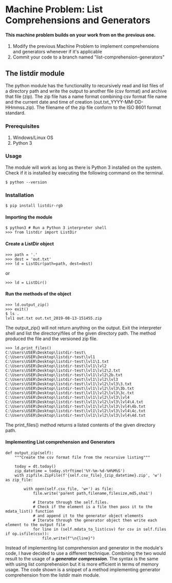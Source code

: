 # Machine Problem: List Comprehensions and Generators

#### This machine problem builds on your work from on the previous one. 

1. Modify the previous Machine Problem to implement comprehensions and generators whenever if it's applicable
2. Commit your code to a branch named "list-comprehension-generators"

## The listdir module

The python module has the functionality to recursively read and list files of a directory path and write the output to another file (csv format) and archive that file (zip). The zip file has a name format combining csv format file name and the current date and time of creation (out.txt_YYYY-MM-DD-HHmmss.zip). The filename of the zip file conform to the ISO 8601 format standard.

### Prerequisites
1. Windows/Linux OS
2. Python 3

### Usage
The module will work as long as there is Python 3 installed on the system.
Check if it is installed by executing the following command on the terminal.
```
$ python --version
```

### Installation
```
$ pip install listdir-rgb
```


#### Importing the module
```
$ python3 # Run a Python 3 interpreter shell
>>> from listdir import ListDir
```

#### Create a ListDir object
```
>>> path = '.'
>>> dest = 'out.txt'
>>> ld = ListDir(path=path, dest=dest)
```
or
```
>>> ld = ListDir()
```

#### Run the methods of the object

```
>>> ld.output_zip()
>>> exit()
$ ls .
lvl1 out.txt out.txt_2019-08-13-151455.zip 
```
The output_zip() will not return anything on the output. Exit the interpreter shell and list the directory/files of the given directory path. The method produced the file and the versioned zip file.

```
>>> ld.print_files()
C:\Users\USER\Desktop\listdir-test\
C:\Users\USER\Desktop\listdir-test\lvl1
C:\Users\USER\Desktop\listdir-test\lvl1\1.txt
C:\Users\USER\Desktop\listdir-test\lvl1\lvl2
C:\Users\USER\Desktop\listdir-test\lvl1\lvl2\2.txt
C:\Users\USER\Desktop\listdir-test\lvl1\lvl2\2b.txt
C:\Users\USER\Desktop\listdir-test\lvl1\lvl2\lvl3
C:\Users\USER\Desktop\listdir-test\lvl1\lvl2\lvl3\3.txt
C:\Users\USER\Desktop\listdir-test\lvl1\lvl2\lvl3\3b.txt
C:\Users\USER\Desktop\listdir-test\lvl1\lvl2\lvl3\3c.txt
C:\Users\USER\Desktop\listdir-test\lvl1\lvl2\lvl3\lvl4
C:\Users\USER\Desktop\listdir-test\lvl1\lvl2\lvl3\lvl4\4.txt
C:\Users\USER\Desktop\listdir-test\lvl1\lvl2\lvl3\lvl4\4b.txt
C:\Users\USER\Desktop\listdir-test\lvl1\lvl2\lvl3\lvl4\4c.txt
C:\Users\USER\Desktop\listdir-test\lvl1\lvl2\lvl3\lvl4\4d.txt
```
The print_files() method returns a listed contents of the given directory path.


#### Implementing List comprehension and Generators
```
def output_zip(self):
    """Create the csv format file from the recursive listing"""

    today = dt.today()
    zip_datetime = today.strftime('%Y-%m-%d-%H%M%S')
    with zipfile.ZipFile(f'{self.csv_file}_{zip_datetime}.zip', 'w') as zip_file:

        with open(self.csv_file, 'w+') as file:
            file.write('parent path,filename,filesize,md5,sha1')

            # Iterate through the self.files.
            # Check if the element is a file then pass it to the mdata_list() function
            # and append it to the generator object elements
            # Iterate through the generator object then write each element to the output file
            for line in (self.mdata_to_list(csv) for csv in self.files if op.isfile(csv)):
                file.write(f"\n{line}")
```
Instead of implementing list comprehension and generator in the module's code, I have decided to use a different technique. Combining the two would result to the usage of  a ***generator compression***. The syntax is the same with using list comprehension but it is more efficient in terms of memory usage. The code shown is a snippet of a method implementing generator comprehension from the listdir main module.



